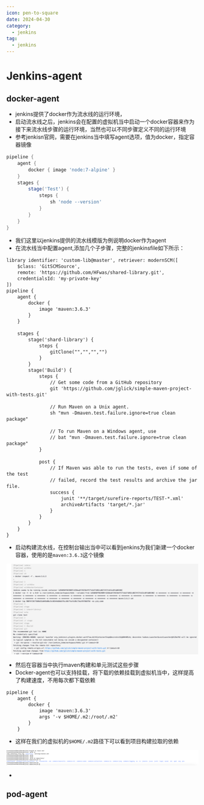 ```yaml
---
icon: pen-to-square
date: 2024-04-30
category:
  - jenkins
tag:
  - jenkins
---
```


# Jenkins-agent

## docker-agent

- jenkins提供了docker作为流水线的运行环境，
- 启动流水线之后，jenkins会在配置的虚拟机当中启动一个docker容器来作为接下来流水线步骤的运行环境，当然也可以不同步骤定义不同的运行环境
- 参考jenkisn官网，需要在jenkins当中填写agent选项，值为docker，指定容器镜像

```groovy
pipeline {
    agent {
        docker { image 'node:7-alpine' }
    }
    stages {
        stage('Test') {
            steps {
                sh 'node --version'
            }
        }
    }
}
```

- 我们这里以jenkins提供的流水线模版为例说明docker作为agent
- 在流水线当中配置agent,添加几个子步骤，完整的jenkinsfile如下所示：

```
library identifier: 'custom-lib@master', retriever: modernSCM([
    $class: 'GitSCMSource',
    remote: 'https://github.com/HFwas/shared-library.git',
    credentialsId: 'my-private-key'
])
pipeline {
    agent {
        docker {
            image 'maven:3.6.3'
        }
    }

    stages {
        stage('shard-library') {
            steps {
                gitClone("","","","")
            }
        }
        stage('Build') {
            steps {
                // Get some code from a GitHub repository
                git 'https://github.com/jglick/simple-maven-project-with-tests.git'

                // Run Maven on a Unix agent.
                sh "mvn -Dmaven.test.failure.ignore=true clean package"

                // To run Maven on a Windows agent, use
                // bat "mvn -Dmaven.test.failure.ignore=true clean package"
            }

            post {
                // If Maven was able to run the tests, even if some of the test
                // failed, record the test results and archive the jar file.
                success {
                    junit '**/target/surefire-reports/TEST-*.xml'
                    archiveArtifacts 'target/*.jar'
                }
            }
        }
    }
}

```

- 启动构建流水线，在控制台输出当中可以看到jenkins为我们新建一个docker容器，使用的是`maven:3.6.3`这个镜像

![image-20240430155512558](images/image-20240430155512558.png)

- 然后在容器当中执行maven构建和单元测试这些步骤
- Docker-agent也可以支持挂载，将下载的依赖挂载到虚拟机当中，这样提高了构建速度，不用每次都下载依赖

```
pipeline {
    agent {
        docker {
            image 'maven:3.6.3'
            args '-v $HOME/.m2:/root/.m2'
        }
    }
```

- 这样在我们的虚拟机的`$HOME/.m2`路径下可以看到项目构建拉取的依赖

![image-20240430155816932](images/image-20240430155816932.png)

- 



## pod-agent